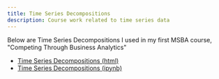 ```yaml
---
title: Time Series Decompositions
description: Course work related to time series data
---
```


Below are Time Series Decompositions I used in my first MSBA course, "Competing Through Business Analytics"
- [Time Series Decompositions (html)](TimeSeriesDecomposition.html)
- [Time Series Decompositions (ipynb)](TimeSeriesDecomposition.ipynb)

